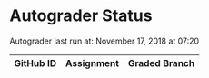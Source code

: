 # Autograder Status
Autograder last run at: November 17, 2018 at 07:20

| GitHub ID | Assignment | Graded Branch |
|-----------|------------|---------------|
